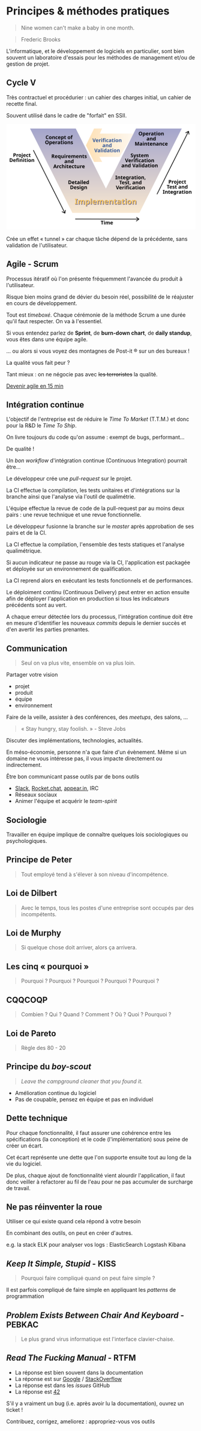 # Principes & méthodes pratiques


> Nine women can't make a baby in one month.

> Frederic Brooks


L'informatique, et le développement de logiciels en particulier, sont bien souvent un laboratoire d'essais pour les méthodes de management et/ou de gestion de projet.


## Cycle V


Très contractuel et procédurier : un cahier des charges initial, un cahier de recette final.


Souvent utilisé dans le cadre de "forfait" en SSII.


![](/doc/img/cycle_en_v.svg)


Crée un effet « tunnel » car chaque tâche dépend de la précédente, sans validation de l'utilisateur.


## Agile - Scrum


Processus itératif où l'on présente fréquemment l'avancée du produit à l'utilisateur.


Risque bien moins grand de dévier du besoin réel, possibilité de le réajuster en cours de développement.


Tout est *timeboxé*. Chaque cérémonie de la méthode Scrum a une durée qu'il faut respecter. On va à l'essentiel.


Si vous entendez parlez de **Sprint**, de **burn-down chart**, de **daily standup**, vous êtes dans une équipe agile.


... ou alors si vous voyez des montagnes de Post-it ® sur un des bureaux !


La qualité vous fait peur ?

Tant mieux : on ne négocie pas avec ~~les terroristes~~ la qualité.


[Devenir agile en 15 min](https://www.youtube.com/watch?v=3qMpB-UH9kA)


## Intégration continue


L'objectif de l'entreprise est de réduire le *Time To Market* (T.T.M.) et donc pour la R&D le *Time To Ship*.


On livre toujours du code qu'on assume : exempt de bugs, performant...

De qualité !


Un *bon* *workflow* d'intégration continue (Continuous Integration) pourrait être...


Le développeur crée une *pull-request* sur le projet.


La CI effectue la compilation, les tests unitaires et d'intégrations sur la branche ainsi que l'analyse via l'outil de qualimétrie.


L'équipe effectue la revue de code de la pull-request par au moins deux pairs : une revue technique et une revue fonctionnelle.


Le développeur fusionne la branche sur le *master* après approbation de ses pairs et de la CI.


La CI effectue la compilation, l'ensemble des tests statiques et l'analyse qualimétrique.


Si aucun indicateur ne passe au rouge via la CI, l'application est packagée et déployée sur un environnement de qualification.


La CI reprend alors en exécutant les tests fonctionnels et de performances.


Le déploiment continu (Continuous Delivery) peut entrer en action ensuite afin de déployer l'application en production si tous les indicateurs précédents sont au vert.


A chaque erreur détectée lors du processus, l'intégration continue doit être en mesure d'identifier les nouveaux *commits* depuis le dernier succès et d'en avertir les parties prenantes.


## Communication

> Seul on va plus vite, ensemble on va plus loin.


Partager votre vision
* projet
* produit
* équipe
* environnement


Faire de la veille, assister à des conférences, des *meetups*, des salons, ...


> « Stay hungry, stay foolish. » - Steve Jobs


Discuter des implémentations, technologies, actualités.


En méso-économie, personne n'a que faire d'un évènement. Même si un domaine ne vous intéresse pas, il vous impacte directement ou indirectement.


Être bon communicant passe outils par de bons outils


* [Slack](http://www.slack.com), [Rocket.chat](https://rocket.chat), [appear.in](https://appear.in), IRC
* Réseaux sociaux
* Animer l'équipe et acquérir le *team-spirit*


## Sociologie


Travailler en équipe implique de connaître quelques lois sociologiques ou psychologiques.


## Principe de Peter

> Tout employé tend à s'élever à son niveau d'incompétence.


## Loi de Dilbert

> Avec le temps, tous les postes d'une entreprise sont occupés par des incompétents.


## Loi de Murphy

> Si quelque chose doit arriver, alors ça arrivera.


## Les cinq « pourquoi »

> Pourquoi ? Pourquoi ? Pourquoi ? Pourquoi ? Pourquoi ?


## CQQCOQP

> Combien ? Qui ? Quand ? Comment ? Où ? Quoi ? Pourquoi ?


## Loi de Pareto

> Règle des 80 - 20


## Principe du *boy-scout*

> *Leave the campground cleaner that you found it.*


* Amélioration continue du logiciel
* Pas de coupable, pensez en équipe et pas en individuel


## Dette technique


Pour chaque fonctionnalité, il faut assurer une cohérence entre les spécifications (la conception) et le code (l'implémentation) sous peine de créer un écart.


Cet écart représente une dette que l'on supporte ensuite tout au long de la vie du logiciel.


De plus, chaque ajout de fonctionnalité vient alourdir l'application, il faut donc veiller à refactorer au fil de l'eau pour ne pas accumuler de surcharge de travail.


## Ne pas réinventer la roue


Utiliser ce qui existe quand cela répond à votre besoin


En combinant des outils, on peut en créer d'autres.

e.g. la stack ELK pour analyser vos logs : ElasticSearch Logstash Kibana


## *Keep It Simple, Stupid* - KISS

> Pourquoi faire compliqué quand on peut faire simple ?


Il est parfois compliqué de faire simple en appliquant les *patterns* de programmation


## *Problem Exists Between Chair And Keyboard* - PEBKAC

> Le plus grand virus informatique est l'interface clavier-chaise.


## *Read The Fucking Manual* - RTFM


* La réponse est bien souvent dans la documentation
* La réponse est sur [Google](http://lmgtfy.com/?q=google.fr&l=1) / [StackOverflow](http://lmgtfy.com/?q=stacksverflow.com&l=1)
* La réponse est dans les *issues* GitHub
* La réponse est [42](https://en.wikipedia.org/wiki/42_(number))


S'il y a vraiment un bug (i.e. après avoir lu la documentation), ouvrez un ticket !


Contribuez, corrigez, ameliorez : appropriez-vous vos outils